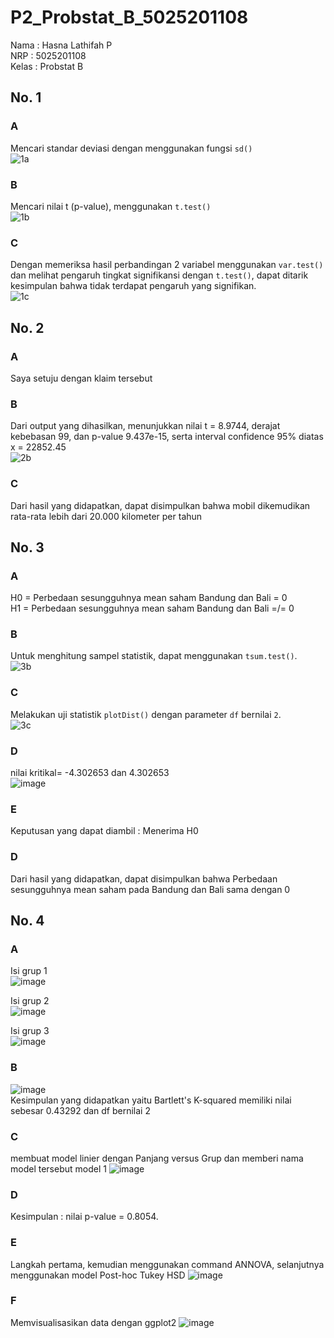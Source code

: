 # P2_Probstat_B_5025201108
Nama : Hasna Lathifah P<br>
NRP : 5025201108<br>
Kelas : Probstat B
## No. 1
### A
Mencari standar deviasi dengan menggunakan fungsi `sd()`<br>
![1a](https://user-images.githubusercontent.com/91044599/170873945-4a64d708-b4fa-4f61-b227-d637298b7b80.png)

### B
Mencari nilai t (p-value), menggunakan `t.test()`<br>
![1b](https://user-images.githubusercontent.com/91044599/170874402-d5472aa7-495b-46f9-a94c-3fbeef77884f.png)

### C
Dengan memeriksa hasil perbandingan 2 variabel menggunakan `var.test()` dan melihat pengaruh tingkat signifikansi dengan `t.test()`, dapat ditarik kesimpulan bahwa tidak terdapat pengaruh yang signifikan. <br>
![1c](https://user-images.githubusercontent.com/91044599/170874839-733949f8-6a4b-482c-a706-a9a619132354.png)

## No. 2
### A
Saya setuju dengan klaim tersebut

### B
Dari output yang dihasilkan, menunjukkan nilai t = 8.9744, derajat kebebasan 99, dan p-value 9.437e-15, serta interval confidence 95% diatas x = 22852.45 <br>
![2b](https://user-images.githubusercontent.com/91044599/170875098-436c80c3-2d18-42c3-94a0-9dd6c8220086.png)

### C
Dari hasil yang didapatkan, dapat disimpulkan bahwa mobil dikemudikan rata-rata lebih dari 20.000 kilometer per tahun

## No. 3
### A
H0 = Perbedaan sesungguhnya mean saham Bandung dan Bali = 0 <br>
H1 = Perbedaan sesungguhnya mean saham Bandung dan Bali =/= 0 <br>

### B
Untuk menghitung sampel statistik, dapat menggunakan `tsum.test()`.<br>
![3b](https://user-images.githubusercontent.com/91044599/170875978-c06010b5-2a58-4960-9cf9-604ef4b31b21.png)

### C
Melakukan uji statistik `plotDist()` dengan parameter `df` bernilai `2`.<br>
![3c](https://user-images.githubusercontent.com/91044599/170876322-52ffaa0f-3b4f-4a0a-b67d-b3ab044570b2.png)

### D
nilai kritikal= -4.302653 dan 4.302653 <br>
![image](https://user-images.githubusercontent.com/91044599/170876486-5a99abdb-d612-4aa0-951f-c25aa7c6a4cc.png)

### E
Keputusan yang dapat diambil : Menerima H0

### D
Dari hasil yang didapatkan, dapat disimpulkan bahwa Perbedaan sesungguhnya mean saham pada Bandung dan Bali sama dengan 0

## No. 4
### A
Isi grup 1 <br>
![image](https://user-images.githubusercontent.com/91044599/170880626-d647a1b4-1b53-4397-b9f0-4f97d5fd4662.png)<br>

Isi grup 2 <br>
![image](https://user-images.githubusercontent.com/91044599/170880656-38c4f925-1bf9-4d22-ac63-5ee083e36ac8.png)<br>

Isi grup 3 <br>
![image](https://user-images.githubusercontent.com/91044599/170880682-f9858f02-e470-43b3-8f9a-41102ddc5de3.png)<br>

### B
![image](https://user-images.githubusercontent.com/91044599/170881161-5de4436c-6d10-4843-aebd-cb8b3de0cf22.png)<br>
Kesimpulan yang didapatkan yaitu Bartlett's K-squared memiliki nilai sebesar 0.43292 dan df bernilai 2

### C
membuat model linier dengan Panjang versus Grup dan memberi nama model tersebut model 1
![image](https://user-images.githubusercontent.com/91044599/170880856-466ed623-d181-4ba8-a861-bf608a257818.png)

### D
Kesimpulan : nilai p-value = 0.8054.

### E
Langkah pertama, kemudian menggunakan command ANNOVA, selanjutnya menggunakan model Post-hoc Tukey HSD
![image](https://user-images.githubusercontent.com/91044599/170881206-77c98a08-23e7-4584-9d55-943dd8866d37.png)

### F
Memvisualisasikan data dengan ggplot2
![image](https://user-images.githubusercontent.com/91044599/170881383-04947375-87c2-40e2-8d6e-4f15a0d07e34.png)



